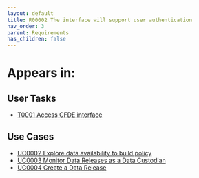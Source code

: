 ```yaml
---
layout: default
title: R00002 The interface will support user authentication
nav_order: 3
parent: Requirements
has_children: false
---
```


# Appears in:


## User Tasks

-   [T0001 Access CFDE interface](../user-tasks/t0001-access-cfde-interface.md)


## Use Cases

-   [UC0002 Explore data availability to build policy](../use-cases/uc0002-explore-data-availability-to-build-policy.md)
-   [UC0003 Monitor Data Releases as a Data Custodian](../use-cases/uc0003-monitor-data-releases-as-a-data-custodian.md)
-   [UC0004 Create a Data Release](../use-cases/uc0004-create-a-data-release.md)
